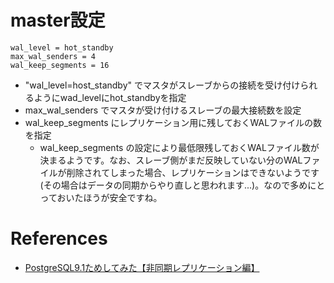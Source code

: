 

# master設定

```
wal_level = hot_standby
max_wal_senders = 4
wal_keep_segments = 16
```

+ "wal_level=host_standby" でマスタがスレーブからの接続を受け付けられるようにwad_levelにhot_standbyを指定
+ max_wal_senders でマスタが受け付けるスレーブの最大接続数を設定
+ wal_keep_segments にレプリケーション用に残しておくWALファイルの数を指定
  + wal_keep_segments の設定により最低限残しておくWALファイル数が決まるようです。なお、スレーブ側がまだ反映していない分のWALファイルが削除されてしまった場合、レプリケーションはできないようです(その場合はデータの同期からやり直しと思われます...)。なので多めにとっておいたほうが安全ですね。


# References

+ [PostgreSQL9.1ためしてみた【非同期レプリケーション編】](http://d.hatena.ne.jp/hiroe_orz17/20111113/1321180635)
